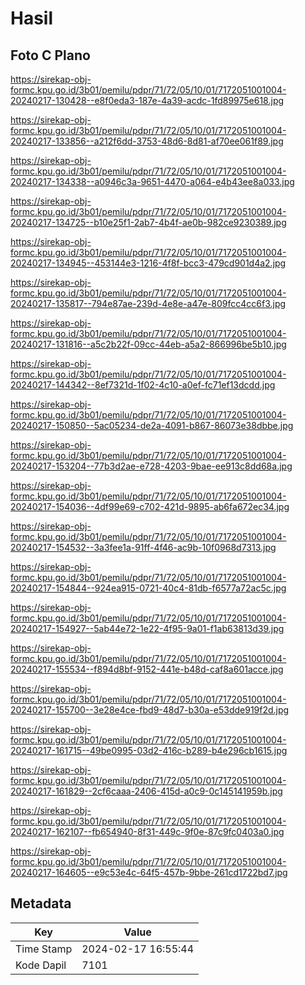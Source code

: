 # Hasil

## Foto C Plano

https://sirekap-obj-formc.kpu.go.id/3b01/pemilu/pdpr/71/72/05/10/01/7172051001004-20240217-130428--e8f0eda3-187e-4a39-acdc-1fd89975e618.jpg

https://sirekap-obj-formc.kpu.go.id/3b01/pemilu/pdpr/71/72/05/10/01/7172051001004-20240217-133856--a212f6dd-3753-48d6-8d81-af70ee061f89.jpg

https://sirekap-obj-formc.kpu.go.id/3b01/pemilu/pdpr/71/72/05/10/01/7172051001004-20240217-134338--a0946c3a-9651-4470-a064-e4b43ee8a033.jpg

https://sirekap-obj-formc.kpu.go.id/3b01/pemilu/pdpr/71/72/05/10/01/7172051001004-20240217-134725--b10e25f1-2ab7-4b4f-ae0b-982ce9230389.jpg

https://sirekap-obj-formc.kpu.go.id/3b01/pemilu/pdpr/71/72/05/10/01/7172051001004-20240217-134945--453144e3-1216-4f8f-bcc3-479cd901d4a2.jpg

https://sirekap-obj-formc.kpu.go.id/3b01/pemilu/pdpr/71/72/05/10/01/7172051001004-20240217-135817--794e87ae-239d-4e8e-a47e-809fcc4cc6f3.jpg

https://sirekap-obj-formc.kpu.go.id/3b01/pemilu/pdpr/71/72/05/10/01/7172051001004-20240217-131816--a5c2b22f-09cc-44eb-a5a2-866996be5b10.jpg

https://sirekap-obj-formc.kpu.go.id/3b01/pemilu/pdpr/71/72/05/10/01/7172051001004-20240217-144342--8ef7321d-1f02-4c10-a0ef-fc71ef13dcdd.jpg

https://sirekap-obj-formc.kpu.go.id/3b01/pemilu/pdpr/71/72/05/10/01/7172051001004-20240217-150850--5ac05234-de2a-4091-b867-86073e38dbbe.jpg

https://sirekap-obj-formc.kpu.go.id/3b01/pemilu/pdpr/71/72/05/10/01/7172051001004-20240217-153204--77b3d2ae-e728-4203-9bae-ee913c8dd68a.jpg

https://sirekap-obj-formc.kpu.go.id/3b01/pemilu/pdpr/71/72/05/10/01/7172051001004-20240217-154036--4df99e69-c702-421d-9895-ab6fa672ec34.jpg

https://sirekap-obj-formc.kpu.go.id/3b01/pemilu/pdpr/71/72/05/10/01/7172051001004-20240217-154532--3a3fee1a-91ff-4f46-ac9b-10f0968d7313.jpg

https://sirekap-obj-formc.kpu.go.id/3b01/pemilu/pdpr/71/72/05/10/01/7172051001004-20240217-154844--924ea915-0721-40c4-81db-f6577a72ac5c.jpg

https://sirekap-obj-formc.kpu.go.id/3b01/pemilu/pdpr/71/72/05/10/01/7172051001004-20240217-154927--5ab44e72-1e22-4f95-9a01-f1ab63813d39.jpg

https://sirekap-obj-formc.kpu.go.id/3b01/pemilu/pdpr/71/72/05/10/01/7172051001004-20240217-155534--f894d8bf-9152-441e-b48d-caf8a601acce.jpg

https://sirekap-obj-formc.kpu.go.id/3b01/pemilu/pdpr/71/72/05/10/01/7172051001004-20240217-155700--3e28e4ce-fbd9-48d7-b30a-e53dde919f2d.jpg

https://sirekap-obj-formc.kpu.go.id/3b01/pemilu/pdpr/71/72/05/10/01/7172051001004-20240217-161715--49be0995-03d2-416c-b289-b4e296cb1615.jpg

https://sirekap-obj-formc.kpu.go.id/3b01/pemilu/pdpr/71/72/05/10/01/7172051001004-20240217-161829--2cf6caaa-2406-415d-a0c9-0c145141959b.jpg

https://sirekap-obj-formc.kpu.go.id/3b01/pemilu/pdpr/71/72/05/10/01/7172051001004-20240217-162107--fb654940-8f31-449c-9f0e-87c9fc0403a0.jpg

https://sirekap-obj-formc.kpu.go.id/3b01/pemilu/pdpr/71/72/05/10/01/7172051001004-20240217-164605--e9c53e4c-64f5-457b-9bbe-261cd1722bd7.jpg


## Metadata

| Key        | Value               |
| ---------- | ------------------- |
| Time Stamp | 2024-02-17 16:55:44 |
| Kode Dapil | 7101                |



